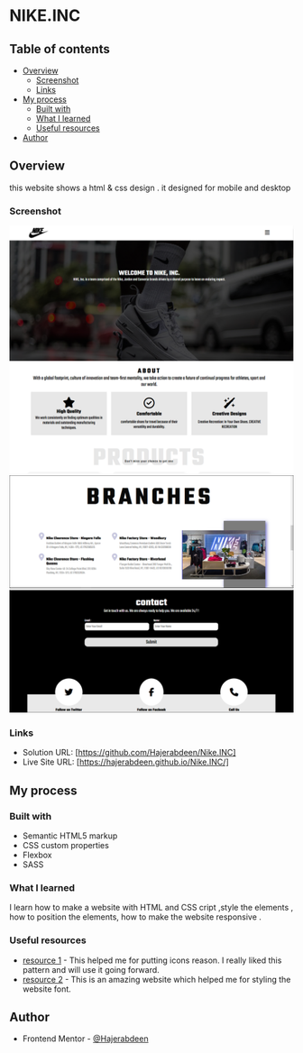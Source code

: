 # NIKE.INC

## Table of contents

- [Overview](#overview)
  - [Screenshot](#screenshot)
  - [Links](#links)
- [My process](#my-process)
  - [Built with](#built-with)
  - [What I learned](#what-i-learned)
  - [Useful resources](#useful-resources)
- [Author](#author)


## Overview
this website shows a  html & css design  .
it designed for mobile and desktop

### Screenshot

![](./screenshots/desktop%20view1.PNG)
![](./screenshots/destopview%202.PNG)
![](./screenshots/desktop%20view%203.PNG)
![](./screenshots/Capture.PNG)

### Links

- Solution URL: [https://github.com/Hajerabdeen/Nike.INC]
- Live Site URL: [https://hajerabdeen.github.io/Nike.INC/]


## My process

### Built with

- Semantic HTML5 markup
- CSS custom properties
- Flexbox
- SASS

### What I learned

I learn how to make a website with HTML and CSS cript ,style the elements , how to position the elements, how to make the website responsive .


### Useful resources

- [resource 1](https://fontawesome.com) - This helped me for putting icons reason. I really liked this pattern and will use it going forward.
- [resource 2](https://fonts.google.com/specimen/Bai+Jamjuree) - This is an amazing website which helped me for styling the website font.

## Author
- Frontend Mentor - [@Hajerabdeen](https://www.frontendmentor.io/profile/Hajerabdeen)
